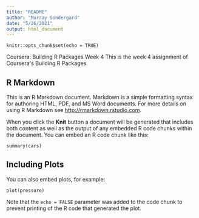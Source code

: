 ```yaml
---
title: "README"
author: "Murray Sondergard"
date: "5/26/2021"
output: html_document
---
```


```{r setup, include=FALSE}
knitr::opts_chunk$set(echo = TRUE)
```

Coursera: Building R Packages Week 4
This is the week 4 assignment of Coursera's Building R Packages.


## R Markdown

This is an R Markdown document. Markdown is a simple formatting syntax for authoring HTML, PDF, and MS Word documents. For more details on using R Markdown see <http://rmarkdown.rstudio.com>.

When you click the **Knit** button a document will be generated that includes both content as well as the output of any embedded R code chunks within the document. You can embed an R code chunk like this:

```{r cars}
summary(cars)
```

## Including Plots

You can also embed plots, for example:

```{r pressure, echo=FALSE}
plot(pressure)
```

Note that the `echo = FALSE` parameter was added to the code chunk to prevent printing of the R code that generated the plot.
